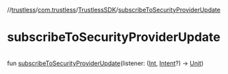 //[trustless](../../../index.md)/[com.trustless](../index.md)/[TrustlessSDK](index.md)/[subscribeToSecurityProviderUpdate](subscribe-to-security-provider-update.md)

# subscribeToSecurityProviderUpdate

\
fun [subscribeToSecurityProviderUpdate](subscribe-to-security-provider-update.md)(listener: ([Int](https://kotlinlang.org/api/latest/jvm/stdlib/kotlin/-int/index.html), [Intent](https://developer.android.com/reference/kotlin/android/content/Intent.html)?) -&gt; [Unit](https://kotlinlang.org/api/latest/jvm/stdlib/kotlin/-unit/index.html))
